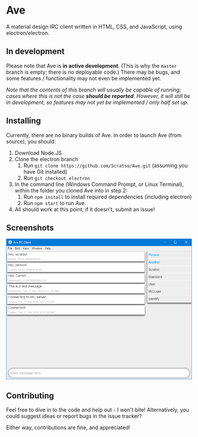# Ave
A material design IRC client written in HTML, CSS, and JavaScript, using electron/electron.

## In development
Please note that Ave is **in active development**. (This is why the `master` branch is empty; there is no deployable code.) There may be bugs, and some features / functionality may not even be implemented yet.

*Note that the contents of this branch will usually be capable of running; cases where this is not the case __should be reported__. However, it will still be in development, so features may not yet be implemented / only half set up.*

## Installing
Currently, there are no binary builds of Ave. In order to launch Ave (from source), you should:

1. Download Node.JS
2. Clone the electron branch
    1. Run `git clone https://github.com/Scratso/Ave.git` (assuming you have Git installed)
    2. Run `git checkout electron`
3. In the command line (Windows Command Prompt, or Linux Terminal), within the folder you cloned Ave into in step 2:
    1. Run `npm install` to install required dependencies (including electron)
    2. Run `npm start` to run Ave.
4. All should work at this point; if it doesn't, submit an issue!

## Screenshots
![Screenshot](screenshot.png)

## Contributing
Feel free to dive in to the code and help out - I won't bite! Alternatively, you could suggest ideas or report bugs in the issue tracker?

Either way, contributions are fine, and appreciated!
